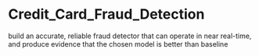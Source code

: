 # Credit_Card_Fraud_Detection
build an accurate, reliable fraud detector that can operate in near real-time, and produce evidence that the chosen model is better than baseline
